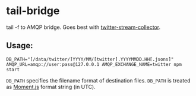 # tail-bridge

tail -f to AMQP bridge. Goes best with [twitter-stream-collector](https://github.com/darashi/twitter-stream-collector).

## Usage:

    DB_PATH="[/data/twitter/]YYYY/MM/[twitter].YYYYMMDD.HH[.jsons]" AMQP_URL=amqp://user:pass@127.0.0.1 AMQP_EXCHANGE_NAME=twitter npm start

`DB_PATH` specifies the filename format of destination files. `DB_PATH` is treated as [Moment.js](http://momentjs.com/) format string (in UTC).
